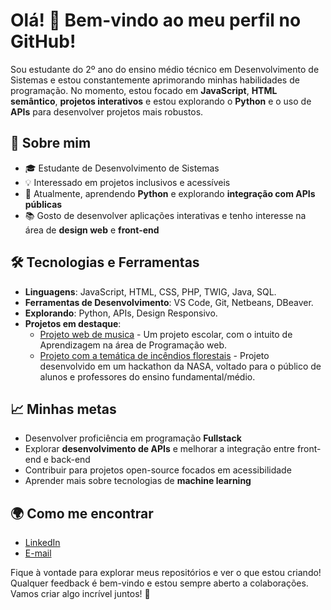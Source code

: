 # Olá! 👋 Bem-vindo ao meu perfil no GitHub!

Sou estudante do 2º ano do ensino médio técnico em Desenvolvimento de Sistemas e estou constantemente aprimorando minhas habilidades de programação. No momento, estou focado em **JavaScript**, **HTML semântico**, **projetos interativos** e estou explorando o **Python** e o uso de **APIs** para desenvolver projetos mais robustos.

## 🚀 Sobre mim
- 🎓 Estudante de Desenvolvimento de Sistemas
- 💡 Interessado em projetos inclusivos e acessíveis
- 🌱 Atualmente, aprendendo **Python** e explorando **integração com APIs públicas**
- 📚 Gosto de desenvolver aplicações interativas e tenho interesse na área de **design web** e **front-end**

## 🛠️ Tecnologias e Ferramentas
- **Linguagens**: JavaScript, HTML, CSS, PHP, TWIG, Java, SQL.
- **Ferramentas de Desenvolvimento**: VS Code, Git, Netbeans, DBeaver.
- **Explorando**: Python, APIs, Design Responsivo.
- **Projetos em destaque**:
  - [Projeto web de musica](https://gabrielregel.github.io/NectarNotes/index.html) - Um projeto escolar, com o intuito de Aprendizagem na área de Programação web.
  - [Projeto com a temática de incêndios florestais](https://regel1106.github.io/NasaSpaceApps/) - Projeto desenvolvido em um hackathon da NASA, voltado para o público de alunos e professores do ensino fundamental/médio.

## 📈 Minhas metas
- Desenvolver proficiência em programação **Fullstack**
- Explorar **desenvolvimento de APIs** e melhorar a integração entre front-end e back-end
- Contribuir para projetos open-source focados em acessibilidade
- Aprender mais sobre tecnologias de **machine learning**

## 🌍 Como me encontrar
- [LinkedIn](https://www.linkedin.com)
- [E-mail](mailto:seuemail@exemplo.com)

Fique à vontade para explorar meus repositórios e ver o que estou criando! Qualquer feedback é bem-vindo e estou sempre aberto a colaborações. Vamos criar algo incrível juntos! 🚀
